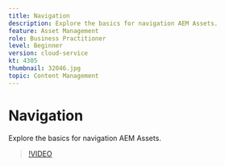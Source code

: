 ```yaml
---
title: Navigation
description: Explore the basics for navigation AEM Assets.
feature: Asset Management
role: Business Practitioner
level: Beginner
version: cloud-service
kt: 4305
thumbnail: 32046.jpg
topic: Content Management
---
```


# Navigation

Explore the basics for navigation AEM Assets.

>[!VIDEO](https://video.tv.adobe.com/v/32046/?quality=12&learn=on&hidetitle=true)